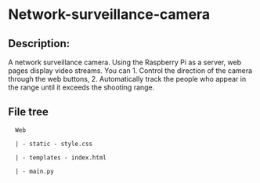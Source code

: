 # Network-surveillance-camera
## Description:
  
A network surveillance camera. Using the Raspberry Pi as a server, web pages display video streams. You can 1. Control the direction of the camera through the web buttons, 2. Automatically track the people who appear in the range until it exceeds the shooting range.
  
## File tree
  
      Web
  
      | - static - style.css
  
      | - templates - index.html
  
      | - main.py
